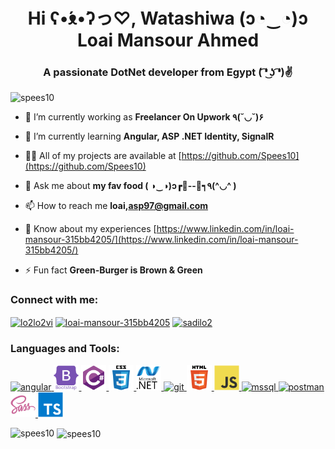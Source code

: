 <h1 align="center">Hi ʕ•́ᴥ•̀ʔっ♡, Watashiwa (ɔ◔‿◔)ɔ Loai Mansour Ahmed</h1>
<h3 align="center">A passionate DotNet developer from Egypt ( ͡❛ ͜ʖ ͡❛)✌</h3>

<p align="left"> <img src="https://komarev.com/ghpvc/?username=spees10&label=Profile%20views&color=0e75b6&style=flat" alt="spees10" /> </p>

- 🔭 I’m currently working as **Freelancer On Upwork ٩(˘◡˘)۶**

- 🌱 I’m currently learning **Angular, ASP .NET Identity, SignalR**

- 👨‍💻 All of my projects are available at [https://github.com/Spees10](https://github.com/Spees10)

- 💬 Ask me about **my fav food ( ◑‿◑)ɔ┏🍟--🍔┑٩(^◡^ )**

- 📫 How to reach me **loai,asp97@gmail.com**

- 📄 Know about my experiences [https://www.linkedin.com/in/loai-mansour-315bb4205/](https://www.linkedin.com/in/loai-mansour-315bb4205/)

- ⚡ Fun fact **Green-Burger is Brown & Green**

<h3 align="left">Connect with me:</h3>
<p align="left">
<a href="https://twitter.com/lo2lo2vi" target="blank"><img align="center" src="https://raw.githubusercontent.com/rahuldkjain/github-profile-readme-generator/master/src/images/icons/Social/twitter.svg" alt="lo2lo2vi" height="30" width="40" /></a>
<a href="https://linkedin.com/in/loai-mansour-315bb4205" target="blank"><img align="center" src="https://raw.githubusercontent.com/rahuldkjain/github-profile-readme-generator/master/src/images/icons/Social/linked-in-alt.svg" alt="loai-mansour-315bb4205" height="30" width="40" /></a>
<a href="https://fb.com/sadilo2" target="blank"><img align="center" src="https://raw.githubusercontent.com/rahuldkjain/github-profile-readme-generator/master/src/images/icons/Social/facebook.svg" alt="sadilo2" height="30" width="40" /></a>
</p>

<h3 align="left">Languages and Tools:</h3>
<p align="left"> <a href="https://angular.io" target="_blank" rel="noreferrer"> <img src="https://angular.io/assets/images/logos/angular/angular.svg" alt="angular" width="40" height="40"/> </a> <a href="https://getbootstrap.com" target="_blank" rel="noreferrer"> <img src="https://raw.githubusercontent.com/devicons/devicon/master/icons/bootstrap/bootstrap-plain-wordmark.svg" alt="bootstrap" width="40" height="40"/> </a> <a href="https://www.w3schools.com/cs/" target="_blank" rel="noreferrer"> <img src="https://raw.githubusercontent.com/devicons/devicon/master/icons/csharp/csharp-original.svg" alt="csharp" width="40" height="40"/> </a> <a href="https://www.w3schools.com/css/" target="_blank" rel="noreferrer"> <img src="https://raw.githubusercontent.com/devicons/devicon/master/icons/css3/css3-original-wordmark.svg" alt="css3" width="40" height="40"/> </a> <a href="https://dotnet.microsoft.com/" target="_blank" rel="noreferrer"> <img src="https://raw.githubusercontent.com/devicons/devicon/master/icons/dot-net/dot-net-original-wordmark.svg" alt="dotnet" width="40" height="40"/> </a> <a href="https://git-scm.com/" target="_blank" rel="noreferrer"> <img src="https://www.vectorlogo.zone/logos/git-scm/git-scm-icon.svg" alt="git" width="40" height="40"/> </a> <a href="https://www.w3.org/html/" target="_blank" rel="noreferrer"> <img src="https://raw.githubusercontent.com/devicons/devicon/master/icons/html5/html5-original-wordmark.svg" alt="html5" width="40" height="40"/> </a> <a href="https://developer.mozilla.org/en-US/docs/Web/JavaScript" target="_blank" rel="noreferrer"> <img src="https://raw.githubusercontent.com/devicons/devicon/master/icons/javascript/javascript-original.svg" alt="javascript" width="40" height="40"/> </a> <a href="https://www.microsoft.com/en-us/sql-server" target="_blank" rel="noreferrer"> <img src="https://www.svgrepo.com/show/303229/microsoft-sql-server-logo.svg" alt="mssql" width="40" height="40"/> </a> <a href="https://postman.com" target="_blank" rel="noreferrer"> <img src="https://www.vectorlogo.zone/logos/getpostman/getpostman-icon.svg" alt="postman" width="40" height="40"/> </a> <a href="https://sass-lang.com" target="_blank" rel="noreferrer"> <img src="https://raw.githubusercontent.com/devicons/devicon/master/icons/sass/sass-original.svg" alt="sass" width="40" height="40"/> </a> <a href="https://www.typescriptlang.org/" target="_blank" rel="noreferrer"> <img src="https://raw.githubusercontent.com/devicons/devicon/master/icons/typescript/typescript-original.svg" alt="typescript" width="40" height="40"/> </a> </p>

<p><img align="left" src="https://github-readme-stats.vercel.app/api/top-langs?username=spees10&show_icons=true&locale=en&layout=compact" alt="spees10" /></p>

<p>&nbsp;<img align="center" src="https://github-readme-stats.vercel.app/api?username=spees10&show_icons=true&locale=en" alt="spees10" /></p>
